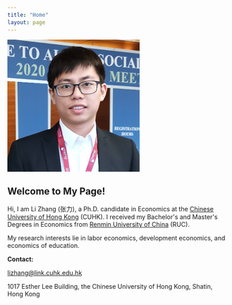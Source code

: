 ```yaml
---
title: "Home"
layout: page
---
```


<img src="/webpage_picture.png" width="300" height="300">

## Welcome to My Page!

Hi, I am Li Zhang (张力), a Ph.D. candidate in Economics at the [Chinese University of Hong Kong](https://www.econ.cuhk.edu.hk) (CUHK). I received my Bachelor's and Master's Degrees in Economics from [Renmin University of China](https://ae.ruc.edu.cn) (RUC).

My research interests lie in labor economics, development economics, and economics of education. 

**Contact:**

[lizhang@link.cuhk.edu.hk](mailto:lizhang@link.cuhk.edu.hk)

1017 Esther Lee Building, the Chinese University of Hong Kong, Shatin, Hong Kong
